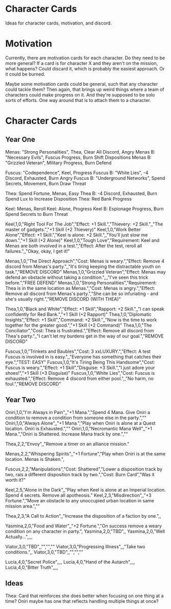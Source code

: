 # Character Cards

Ideas for character cards, motivation, and discord.

# Motivation

Currently, there are motivation cards for each character. Do they need to be more general? If a card is for character X and they aren't on the mission, what happens? Could discard it, which is probably the easiest approach. Or it could be burned.

Maybe some motivation cards could be general, such that any character could tackle them? Then again, that brings up weird things where a team of characters could make progress on it. And they're supposed to be solo sorts of efforts. One way around that is to attach them to a character.

# Character Cards

## Year One

Menas: "Strong Personalities", Thea, Clear All Discord, Angry
Menas B: "Necessary Evils", Fuscus Progress, Burn Shift Dispositions
Menas B: "Grizzled Veteran", Military Progress, Burn Defend

Fuscus: "Codependence", Keel, Progress
Fuscus B: "White Lies", -4 Discord, Exhausted, Burn Angry
Fuscus B: "Underground Networks", Spend Secrets, Movement, Burn Draw Threat

Thea: Spend Fortune, Menas, Easy
Thea B: -4 Discord, Exhausted, Burn Spend Lux to Increase Disposition
Thea: Red Bank Progress

Keel: Menas, Reroll
Keel: Alone, Progress
Keel B: Espionage Progress, Burn Spend Secrets to Burn Threat

Keel,1,0,"Right Tool For The Job","Effect: +1 Skill.","Thievery: +2 Skill.",,"The master of gadgets.","+1 Skill (+2 Thievery)"
Keel,1,0,"Work Better Alone","Effect: +1 Skill.","Keel is alone: +2 Skill.",,"You'll just slow me down.","+1 Skill (+2 Alone)"
Keel,1,0,"Tough Love","Requirement: Keel and Menas are both involved in a test.","Effect: After the test, reroll all failures.",,"Okay, okay, I get it!"

Menas,1,0,"The Direct Approach","Cost: Menas is weary.","Effect: Remove 4 discord from Menas's party.",,"It's tiring keeping the distractable youth on task.","REMOVE DISCORD"
Menas,1,0,"Grizzled Veteran","Effect: Menas may defend an obstacle without taking a condition.",,,"I've seen this trick before.","FREE DEFEND"
Menas,1,0,"Strong Personalities","Requirement: Thea is in the same location as Menas.","Cost: Menas is angry.","Effect: Remove all discord from Menas's party.","She can be so infuriating - and she's usually right.","REMOVE DISCORD (WITH THEA)"

Thea,1,0,"Black and White","Effect: +1 Skill","Rapport: +2 Skill.",,"I can speak confidently for Red Bank.","+1 Skill (+2 Rapport)"
Thea,1,0,"Diplomatic Insights","Effect: +1 Skill","Command: +2 Skill.",,"Now is the time to work together for the greater good.","+1 Skill (+2 Command)"
Thea,1,0,"The Conciliator","Cost: Thea is frustrated.","Effect: Remove all discord from Thea's party.",,"I can't let my burdens get in the way of our goal.","REMOVE DISCORD"

Fuscus,1,0,"Trinkets and Baubles","Cost: 3 xxLUXURY.","Effect: A test Fuscus is involved in is easy.",,"Everyone has something that catches their eye.","TEST: EASY"
Fuscus,1,0,"It's Tiring Being This Handsome","Cost: Fuscus is weary.","Effect: +1 Skill","Disguise: +3 Skill.","I just adore your shoes!","+1 Skill (+3 Disguise)"
Fuscus,1,0,"White Lies","Cost: Fuscus is exhausted.","Effect: Remove 4 discord from either pool.",,"No harm, no foul.","REMOVE DISCORD"

## Year Two

Oniri,1,0,"I'm Always in Pain",,"+1 Mana.","Spend 4 Mana. Give Oniri a condition to remove a condition from someone else in the party.",""
Oniri,1,0,"Always Alone",,"+1 Mana.","Play when Oniri is alone at a Quest location. Oniri is Exhausted.",""
Oniri,1,0,"Necromantic Mana Well",,"+1 Mana.","Oniri is Shattered. Increase Mana track by one.",""

Thea,2,2,"Envoy",,"Remove a timer on an alliance mission."

Menas,2,2,"Whispering Spirits",,"+1 Fortune","Play when Oniri is at the same location. Menas is Shaken.",

Fuscus,2,2,"Manipulations","Cost: Shattered","Lower a disposition track by two, rais a different disposition track by two.","Cost: Burn Card","Was it worth it?"

Keel,2,5,"Alone in the Dark",,"Play when Keel is alone at an Imperial location. Spend 4 secrets. Remove all apotheosis."
Keel,2,3,"Misdirection",,"+3 Fortune.","Move an obstacle to any unoccupied urban location in same mission area.",""

Thea,2,3,"A Call to Action",,"Increase the disposition of a faction by one.",,

Yasmina,2,0,"Food and Water",,"+2 Fortune.","On success remove a weary condition on any character in party.",
Yasmina,2,0,"TBD",,
Yasmina,2,0,"Well Actually...",,,,

Viator,3,0,"TBD",,"","",""
Viator,3,0,"Progressing Illness",,,"Take two conditions.",,
Viator,3,0,"TBD",,"","",""

Lucia,4,0,"Secret Police",,,,
Lucia,4,0,"Hand of the Autarch",,,,
Lucia,4,0,"Bitter Truth",,,,

## Ideas

Thea: Card that reinforces she does better when focusing on one thing at a time? Oniri maybe has one that reflects handling multiple things at once?